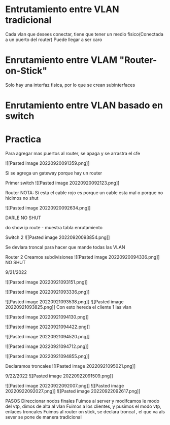# Entrutamiento entre VLAN tradicional
Cada vlan que desees conectar, tiene que tener un medio fisico(Conectada a un puerto del router)
Puede llegar a ser caro

# Enrutamiento entre VLAM "Router-on-Stick"
Solo hay una interfaz fisica, por lo que se crean subinterfaces

# Enrutamiento entre VLAN basado en switch




# Practica
Para agregar mas puertos al router, se apaga y se arrastra el cfe

![[Pasted image 20220920091359.png]]

Si se agrega un gateway porque hay un router

Primer switch
![[Pasted image 20220920092123.png]]


Router
NOTA: Si esta el cable rojo es porque un cable esta mal o porque no hicimos no shut

![[Pasted image 20220920092634.png]]

DARLE NO SHUT

do show ip route - muestra tabla enrutamiento



Switch 2
![[Pasted image 20220920093854.png]]

Se devlara troncal para hacer que mande todas las VLAN 

Router 2
Creamos subdivisiones
![[Pasted image 20220920094336.png]]
NO SHUT

9/21/2022

![[Pasted image 20220921093151.png]]

![[Pasted image 20220921093336.png]]


![[Pasted image 20220921093538.png]]
![[Pasted image 20220921093825.png]]
Con esto hereda el cliente 1 las vlan

![[Pasted image 20220921094130.png]]

![[Pasted image 20220921094422.png]]

![[Pasted image 20220921094520.png]]

![[Pasted image 20220921094712.png]]

![[Pasted image 20220921094855.png]]


Declaramos troncales
![[Pasted image 20220921095021.png]]


9/22/2022
![[Pasted image 20220922091509.png]]


![[Pasted image 20220922092007.png]]
![[Pasted image 20220922092027.png]]
![[Pasted image 20220922092617.png]]






PASOS
Direccionar nodos finales
Fuimos al server y modifcamos le modo del vtp, dimos de alta al vlan
Fuimos a los clientes, y pusimos el modo vtp, enlaces troncales
Fuimos al router on stick, se declara troncal , el que va als sever se pone de manera tradicional



